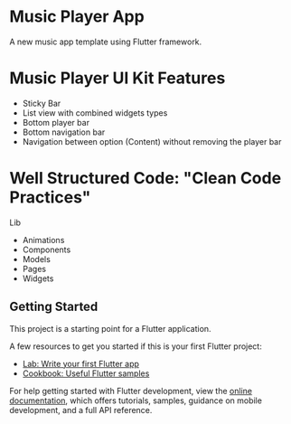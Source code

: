 # Music Player App

A new music app template using Flutter framework.

# Music Player UI Kit Features

- Sticky Bar
- List view with combined widgets types
- Bottom player bar
- Bottom navigation bar
- Navigation between option (Content) without removing the player bar

# Well Structured Code: "Clean Code Practices"

Lib
- Animations
- Components
- Models
- Pages
- Widgets

## Getting Started

This project is a starting point for a Flutter application.

A few resources to get you started if this is your first Flutter project:

- [Lab: Write your first Flutter app](https://docs.flutter.dev/get-started/codelab)
- [Cookbook: Useful Flutter samples](https://docs.flutter.dev/cookbook)

For help getting started with Flutter development, view the
[online documentation](https://docs.flutter.dev/), which offers tutorials,
samples, guidance on mobile development, and a full API reference.
